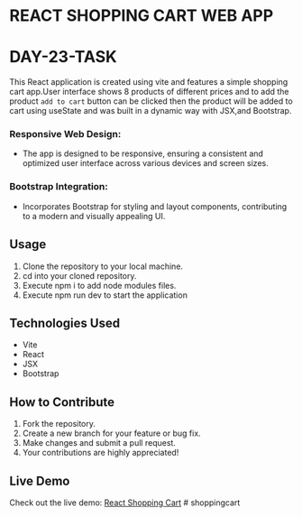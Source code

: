 # REACT SHOPPING CART WEB APP

# DAY-23-TASK

This React application is created using vite and features a simple shopping cart app.User interface shows 8 products of different prices and to add the product `add to cart` button can be clicked then the product will be added to cart using useState and was built in a dynamic way with JSX,and Bootstrap.

### Responsive Web Design:

- The app is designed to be responsive, ensuring a consistent and optimized user interface across various devices and screen sizes.

### Bootstrap Integration:

- Incorporates Bootstrap for styling and layout components, contributing to a modern and visually appealing UI.

## Usage

1. Clone the repository to your local machine.
2. cd into your cloned repository.
3. Execute npm i to add node modules files.
4. Execute npm run dev to start the application

## Technologies Used

- Vite
- React
- JSX
- Bootstrap

## How to Contribute

1. Fork the repository.
2. Create a new branch for your feature or bug fix.
3. Make changes and submit a pull request.
4. Your contributions are highly appreciated!

## Live Demo

Check out the live demo: [React Shopping Cart](https://react-shopping-cart-manu.netlify.app/)
#   s h o p p i n g c a r t  
 